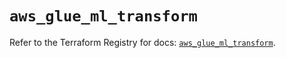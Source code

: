 # `aws_glue_ml_transform`

Refer to the Terraform Registry for docs: [`aws_glue_ml_transform`](https://registry.terraform.io/providers/hashicorp/aws/6.2.0/docs/resources/glue_ml_transform).

